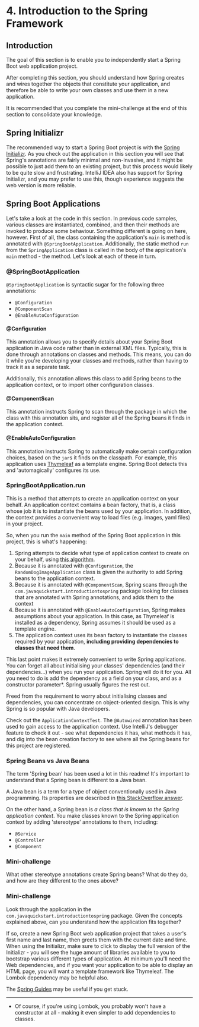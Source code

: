 # 4. Introduction to the Spring Framework

## Introduction
The goal of this section is to enable you to independently start a Spring Boot web application project.

After completing this section, you should understand how Spring creates and wires together the objects that constitute your application, and therefore be able to write your own classes and use them in a new application.

It is recommended that you complete the mini-challenge at the end of this section to consolidate your knowledge.

## Spring Initializr
The recommended way to start a Spring Boot project is with the [Spring Initializr](https://start.spring.io/). As you check out the application in this section you will see that Spring's annotations are fairly minimal and non-invasive, and it might be possible to just add them to an existing project, but this process would likely to be quite slow and frustrating. IntelliJ IDEA also has support for Spring Initializr, and you may prefer to use this, though experience suggests the web version is more reliable.

## Spring Boot Applications
Let's take a look at the code in this section. In previous code samples, various classes are instantiated, combined, and then their methods are invoked to produce some behaviour. Something different is going on here, however. First of all, the class containing the application's `main` is method is annotated with `@SpringBootApplication`. Additionally, the static method `run` from the `SpringApplication` class is called in the body of the application's `main` method - the method. Let's look at each of these in turn.

### @SpringBootApplication
`@SpringBootApplication` is syntactic sugar for the following three annotations:

* `@Configuration`
* `@ComponentScan`
* `@EnableAutoConfiguration`

#### @Configuration
This annotation allows you to specify details about your Spring Boot application in Java code rather than in external XML files. Typically, this is done through annotations on classes and methods. This means, you can do it while you're developing your classes and methods, rather than having to track it as a separate task.

Additionally, this annotation allows this class to add Spring beans to the application context, or to import other configuration classes.   

#### @ComponentScan
This annotation instructs Spring to scan through the package in which the class with this annotation sits, and register all of the Spring beans it finds in the application context.

#### @EnableAutoConfiguration
This annotation instructs Spring to automatically make certain configuration choices, based on the `jar`s it finds on the classpath. For example, this application uses [Thymeleaf](https://www.thymeleaf.org/) as a template engine. Spring Boot detects this and 'automagically' configures its use.

### SpringBootApplication.run
This is a method that attempts to create an application context on your behalf. An application context contains a bean factory, that is, a class whose job it is to instantiate the beans used by your application. In addition, the context provides a convenient way to load files (e.g. images, yaml files) in your project.

So, when you run the `main` method of the Spring Boot application in this project, this is what's happening:

1. Spring attempts to decide what type of application context to create on your behalf, using [this algorithm](https://docs.spring.io/spring-boot/docs/current/reference/html/boot-features-spring-application.html#boot-features-web-environment).
2. Because it is annotated with `@Configuration`, the `RandomDogImageApplication` class is given the authority to add Spring beans to the application context.
3. Because it is annotated with `@ComponentScan`, Spring scans through the `com.javaquickstart.introductiontospring` package looking for classes that are annotated with Spring annotations, and adds them to the context
4. Because it is annotated with `@EnableAutoConfiguration`, Spring makes assumptions about your application. In this case, as Thymeleaf is installed as a dependency, Spring assumes it should be used as a template engine.
5. The application context uses its bean factory to instantiate the classes required by your application, **including providing dependencies to classes that need them**.

This last point makes it extremely convenient to write Spring applications. You can forget all about initialising your classes' dependencies (and their dependencies...) when you run your application. Spring will do it for you. All you need to do is add the dependency as a field on your class, and as a constructor parameter*. Spring usually figures the rest out.

Freed from the requirement to worry about initialising classes and dependencies, you can concentrate on object-oriented design. This is why Spring is so popular with Java developers.

Check out the `ApplicationContextTest`. The `@Autowired` annotation has been used to gain access to the application context. Use IntelliJ's debugger feature to check it out - see what dependencies it has, what methods it has, and dig into the bean creation factory to see where all the Spring beans for this project are registered.

### Spring Beans vs Java Beans
The term 'Spring bean' has been used a lot in this readme! It's important to understand that a Spring bean is different to a Java bean.

A Java bean is a term for a type of object conventionally used in Java programming. Its properties are described in [this StackOverflow answer](https://stackoverflow.com/questions/3295496/what-is-a-javabean-exactly#3295517).

On the other hand, a Spring bean is *a class that is known to the Spring application context*. You make classes known to the Spring application context by adding 'stereotype' annotations to them, including:

* `@Service`
* `@Controller`
* `@Component`

### Mini-challenge
What other stereotype annotations create Spring beans? What do they do, and how are they different to the ones above?

### Mini-challenge
Look through the application in the `com.javaquickstart.introductiontospring` package. Given the concepts explained above, can you understand how the application fits together?

If so, create a new Spring Boot web application project that takes a user's first name and last name, then greets them with the current date and time. When using the Initializr, make sure to click to display the full version of the Initializr - you will see the huge amount of libraries available to you to bootstrap various different types of application. At minimum you'll need the Web dependencies, and if you want your application to be able to display an HTML page, you will want a template framework like Thymeleaf. The Lombok dependency may be helpful also.

The [Spring Guides](https://spring.io/guides) may be useful if you get stuck.

---
* Of course, if you're using Lombok, you probably won't have a constructor at all - making it even simpler to add dependencies to classes.
